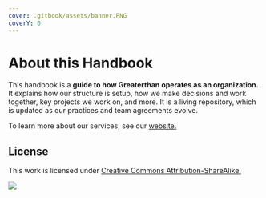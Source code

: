 ```yaml
---
cover: .gitbook/assets/banner.PNG
coverY: 0
---
```


# About this Handbook

This handbook is a **guide to how Greaterthan operates as an organization.** It explains how our structure is setup,  how we make decisions and work together, key projects we work on, and more. It is a living repository, which is updated as our practices and team agreements evolve.&#x20;

To learn more about our services, see our [website. ](http://greaterthan.works)

## License

This work is licensed under [Creative Commons Attribution-ShareAlike.](https://creativecommons.org/licenses/by-sa/4.0/)​

![](https://blobscdn.gitbook.com/v0/b/gitbook-28427.appspot.com/o/assets%2F-LWH-xsJs-1SOLZP-EDA%2F-LatuponpD9HnugX1xMn%2F-LatvHcrHi6WLdA\_hrS1%2Fimage.png?alt=media\&token=5b95b6dd-351d-4e80-88e3-44400000efaa)
